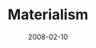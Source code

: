 ---
layout: message
category: message
series: "Consumed"
title: "Materialism"
date: 2008-02-10
message_id: 483
---